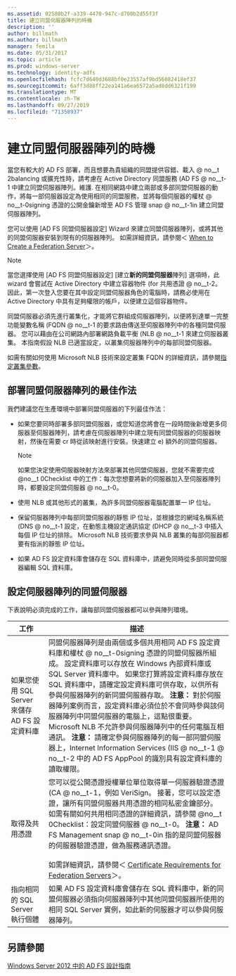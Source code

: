 ```yaml
---
ms.assetid: 02580b2f-a339-4470-947c-d700b2d55f3f
title: 建立同盟伺服器陣列的時機
description: ''
author: billmath
ms.author: billmath
manager: femila
ms.date: 05/31/2017
ms.topic: article
ms.prod: windows-server
ms.technology: identity-adfs
ms.openlocfilehash: fcfc7d640d3688bf0e23557af9bd56082418ef37
ms.sourcegitcommit: 6aff3d88ff22ea141a6ea6572a5ad8dd6321f199
ms.translationtype: MT
ms.contentlocale: zh-TW
ms.lasthandoff: 09/27/2019
ms.locfileid: "71358937"
---
```

# <a name="when-to-create-a-federation-server-farm"></a>建立同盟伺服器陣列的時機

當您有較大的 AD FS 部署，而且想要為貴組織的同盟提供容錯、載入 @ no__t 2balancing 或擴充性時，請考慮在 Active Directory 同盟服務 \(AD FS @ no__t-1 中建立同盟伺服器陣列。維護. 在相同網路中建立兩部或多部同盟伺服器的動作，將每一部伺服器設定為使用相同的同盟服務，並將每個伺服器的權杖 @ no__t-0signing 憑證的公開金鑰新增至 AD FS 管理 snap @ no__t-1in 建立同盟伺服器陣列。  
  
您可以使用 [AD FS 同盟伺服器設定] Wizard 來建立同盟伺服器陣列，或將其他的同盟伺服器安裝到現有的伺服器陣列。 如需詳細資訊，請參閱＜ [When to Create a Federation Server](When-to-Create-a-Federation-Server.md)＞。  
  
> [!NOTE]  
> 當您選擇使用 [AD FS 同盟伺服器設定] [建立**新的同盟伺服器**陣列] 選項時，此 wizard 會嘗試在 Active Directory 中建立容器物件 \(for 共用憑證 @ no__t-2。 因此，第一次登入您要在其中設定同盟伺服器角色的電腦時，請務必使用在 Active Directory 中具有足夠權限的帳戶，以便建立這個容器物件。  
  
同盟伺服器必須先進行叢集化，才能將它群組成伺服器陣列，以便將到達單一完整功能變數名稱 \(FQDN @ no__t-1 的要求路由傳送至伺服器陣列中的各種同盟伺服器。 您可以藉由在公司網路內部署網路負載平衡 \(NLB @ no__t-1 來建立伺服器叢集。 本指南假設 NLB 已適當設定，以叢集伺服器陣列中的每部同盟伺服器。  
  
如需有關如何使用 Microsoft NLB 技術來設定叢集 FQDN 的詳細資訊，請參閱[指定叢集參數](https://go.microsoft.com/fwlink/?LinkID=74651)。  
  
## <a name="best-practices-for-deploying-a-federation-server-farm"></a>部署同盟伺服器陣列的最佳作法  
我們建議您在生產環境中部署同盟伺服器的下列最佳作法：  
  
-   如果您要同時部署多部同盟伺服器，或您知道您將會在一段時間後新增更多伺服器至伺服器陣列，請考慮在伺服器陣列中建立現有同盟伺服器的伺服器映射，然後在需要 cr 時從該映射進行安裝。快速建立 e) 額外的同盟伺服器。  
  
    > [!NOTE]  
    > 如果您決定使用伺服器映射方法來部署其他同盟伺服器，您就不需要完成 @no__t 0Checklist 中的工作：每次您想要將新的伺服器加入至伺服器陣列時，都要設定同盟伺服器 @ no__t-0。  
  
-   使用 NLB 或其他形式的叢集，為許多同盟伺服器電腦配置單一 IP 位址。  
  
-   保留伺服器陣列中每部同盟伺服器的靜態 IP 位址，並根據您的網域名稱系統 \(DNS @ no__t-1 設定，在動態主機設定通訊協定 \(DHCP @ no__t-3 中插入每個 IP 位址的排除。 Microsoft NLB 技術要求參與 NLB 叢集的每部伺服器都要有指派的靜態 IP 位址。  
  
-   如果 AD FS 設定資料庫會儲存在 SQL 資料庫中，請避免同時從多部同盟伺服器編輯 SQL 資料庫。  
  
## <a name="configuring-federation-servers-for-a-farm"></a>設定伺服器陣列的同盟伺服器  
下表說明必須完成的工作，讓每部同盟伺服器都可以參與陣列環境。  
  
|工作|描述|  
|--------|---------------|  
|如果您使用 SQL Server 來儲存 AD FS 設定資料庫|同盟伺服器陣列是由兩個或多個共用相同 AD FS 設定資料庫和權杖 @ no__t-0signing 憑證的同盟伺服器所組成。 設定資料庫可以存放在 Windows 內部資料庫或 SQL Server 資料庫中。 如果您打算將設定資料庫存放在 SQL 資料庫中，請確定設定資料庫可供存取，以供所有參與伺服器陣列的新同盟伺服器存取。 **注意：** 對於伺服器陣列案例而言，設定資料庫必須位於不會同時參與該伺服器陣列中同盟伺服器的電腦上，這點很重要。 Microsoft NLB 不允許參與伺服器陣列中的任何電腦互相通訊。 **注意：** 請確定參與伺服器陣列的每一部同盟伺服器上，Internet Information Services \(IIS @ no__t-1 @ no__t-2 中的 AD FS AppPool 的識別具有設定資料庫的讀取權限。|  
|取得及共用憑證|您可以從公開憑證授權單位單位取得單一伺服器驗證憑證 \(CA @ no__t-1，例如 VeriSign。 接著，您可以設定憑證，讓所有同盟伺服器共用憑證的相同私密金鑰部分。 如需有關如何共用相同憑證的詳細資訊，請參閱 @no__t 0Checklist：設定同盟伺服器 @ no__t-0。 **注意：** AD FS Management snap @ no__t-0in 指的是同盟伺服器的伺服器驗證憑證，做為服務通訊憑證。<br /><br />如需詳細資訊，請參閱＜ [Certificate Requirements for Federation Servers](Certificate-Requirements-for-Federation-Servers.md)＞。|  
|指向相同的 SQL Server 執行個體|如果 AD FS 設定資料庫會儲存在 SQL 資料庫中，新的同盟伺服器必須指向伺服器陣列中其他同盟伺服器所使用的相同 SQL Server 實例，如此新的伺服器才可以參與伺服器陣列。|  
  
## <a name="see-also"></a>另請參閱
[Windows Server 2012 中的 AD FS 設計指南](AD-FS-Design-Guide-in-Windows-Server-2012.md)
